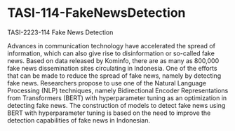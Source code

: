# TASI-114-FakeNewsDetection
TASI-2223-114 Fake News Detection


Advances in communication technology have accelerated the spread of information, which can also give rise to disinformation or so-called fake news. Based on data released by Kominfo, there are as many as 800,000 fake news dissemination sites circulating in Indonesia. One of the efforts that can be made to reduce the spread of fake news, namely by detecting fake news. Researchers propose to use one of the Natural Language Processing (NLP) techniques, namely Bidirectional Encoder Representations from Transformers (BERT) with hyperparameter tuning as an optimization in detecting fake news. The construction of models to detect fake news using BERT with hyperparameter tuning is based on the need to improve the detection capabilities of fake news in Indonesian.
